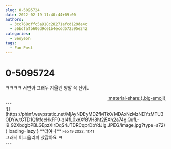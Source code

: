 ```yaml
---
slug: 0-5095724
date: 2022-02-19 11:40:44+09:00
authors:
  - 3cc768cffc5a918c28271afcd129de4c
  - 56bdfafb606d9ce1b4ecdd572595e242
categories:
  - Seoyeon
tags:
  - Fan Post
---
```


# 0-5095724

<div class="post-container" markdown="1">
<div class="content-container md-sidebar__scrollwrap" markdown="1">

ㅋㅋㅋㅋ 서연아 그래두 겨울엔 양말 꼭 신어..

</div>
</div>

<div style="text-align: right;" markdown="1">
<a href="https://weverse.io/fromis9/fanpost/0-5095724" style="text-align: right;">:material-share:{.big-emoji}</a>
</div>
---

<div class="comments-container md-sidebar__scrollwrap" markdown="1">
<div class="comment" markdown="1">
<div class='id-container' markdown="1">
![](https://phinf.wevpstatic.net/MjAyNDEyMDZfMTk0/MDAxNzMzNDYzMTU3ODYw.tGTD1QfitfecHkFF9-zI4fL0xnXf8VH8ht2j5Xh2a74g.QufL-i9_92XbdgbPBLGEpzXIrDqS4JTDRCqprDbYdJIg.JPEG/image.jpg?type=s72){ loading=lazy }
**<span class="artist">더여니</span>** <small>Feb 19 2022, 11:41</small><br>
</div>
<div class='comment-body' markdown="1">
그래서 어그슬리퍼 샀잖아요 ㅋ
</div>
</div>
</div>
---

